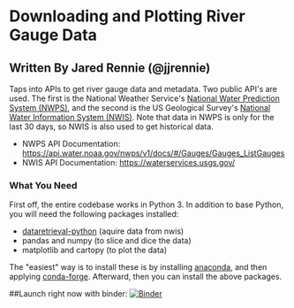 # Downloading and Plotting River Gauge Data
## Written By Jared Rennie (@jjrennie)

Taps into APIs to get river gauge data and metadata. Two public API's are used. The first is the National Weather Service's <a href='https://water.noaa.gov' target="_blank">National Water Prediction System (NWPS)</a>, and the second is the US Geological Survey's <a href='https://waterdata.usgs.gov/nwis?' target='_blank'>National Water Information System (NWIS)</a>. Note that data in NWPS is only for the last 30 days, so NWIS is also used to get historical data.

- NWPS API Documentation: https://api.water.noaa.gov/nwps/v1/docs/#/Gauges/Gauges_ListGauges
- NWIS API Documentation: https://waterservices.usgs.gov/

### What You Need

First off, the entire codebase works in Python 3. In addition to base Python, you will need the following packages installed: 
- <a href='https://github.com/DOI-USGS/dataretrieval-python' target="_blank">dataretrieval-python</a> (aquire data from nwis)
- pandas and numpy (to slice and dice the data)
- matplotlib and cartopy (to plot the data)
    
The "easiest" way is to install these is by installing <a href='https://www.anaconda.com' target="_blank">anaconda</a>, and then applying <a href='https://conda-forge.org/' target="_blank">conda-forge</a>. Afterward, then you can install the above packages. 

##Launch right now with binder:
[![Binder](https://mybinder.org/badge_logo.svg)](https://mybinder.org/v2/gh/jjrennie/river-gauge/HEAD?urlpath=%2Fdoc%2Ftree%2Fnwps-nwis_api.ipynb)
